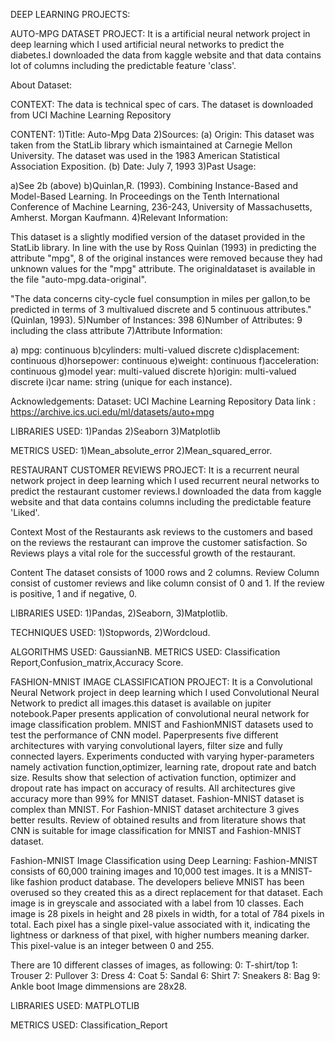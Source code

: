 DEEP LEARNING PROJECTS:

AUTO-MPG DATASET PROJECT:
It is a artificial neural network project in deep learning which I used artificial neural networks to predict the diabetes.I downloaded the data from kaggle website and that data contains lot of columns including the predictable feature 'class'.

About Dataset:

CONTEXT:
The data is technical spec of cars. The dataset is downloaded from UCI Machine Learning Repository

CONTENT:
1)Title: Auto-Mpg Data
2)Sources:
(a) Origin: This dataset was taken from the StatLib library which ismaintained at Carnegie Mellon University. The dataset was used in the 1983 American Statistical Association Exposition.
(b) Date: July 7, 1993
3)Past Usage:

a)See 2b (above)
b)Quinlan,R. (1993). Combining Instance-Based and Model-Based Learning.
In Proceedings on the Tenth International Conference of Machine
Learning, 236-243, University of Massachusetts, Amherst. Morgan
Kaufmann.
4)Relevant Information:

This dataset is a slightly modified version of the dataset provided in the StatLib library. In line with the use by Ross Quinlan (1993) in predicting the attribute "mpg", 8 of the original instances were removed
because they had unknown values for the "mpg" attribute. The originaldataset is available in the file "auto-mpg.data-original".

"The data concerns city-cycle fuel consumption in miles per gallon,to be predicted in terms of 3 multivalued discrete and 5 continuous attributes." (Quinlan, 1993).
5)Number of Instances: 398
6)Number of Attributes: 9 including the class attribute
7)Attribute Information:

a) mpg: continuous
b)cylinders: multi-valued discrete
c)displacement: continuous
d)horsepower: continuous
e)weight: continuous
f)acceleration: continuous
g)model year: multi-valued discrete
h)origin: multi-valued discrete
i)car name: string (unique for each instance).

Acknowledgements:
Dataset: UCI Machine Learning Repository
Data link : https://archive.ics.uci.edu/ml/datasets/auto+mpg

LIBRARIES USED:
1)Pandas
2)Seaborn
3)Matplotlib

METRICS USED:
1)Mean_absolute_error
2)Mean_squared_error.



RESTAURANT CUSTOMER REVIEWS PROJECT:
It is a recurrent neural network project in deep learning which I used recurrent neural networks to predict the restaurant customer reviews.I downloaded the data from kaggle website and that data contains columns including the predictable feature 'Liked'.

Context
Most of the Restaurants ask reviews to the customers and based on the reviews the restaurant can improve the customer satisfaction. So Reviews plays a vital role for the successful growth of the restaurant.

Content
The dataset consists of 1000 rows and 2 columns. Review Column consist of customer reviews and like column consist of 0 and 1. If the review is positive, 1 and if negative, 0.

LIBRARIES USED:
1)Pandas,
2)Seaborn,
3)Matplotlib.

TECHNIQUES USED:
1)Stopwords,
2)Wordcloud.

ALGORITHMS USED:
GaussianNB.
METRICS USED:
Classification Report,Confusion_matrix,Accuracy Score.



FASHION-MNIST IMAGE CLASSIFICATION PROJECT:
It is a Convolutional Neural Network project in deep learning which I used Convolutional Neural Network to predict all images.this dataset is available on jupiter notebook.Paper presents application of convolutional neural network for image classification problem. MNIST and FashionMNIST datasets used to test the performance of CNN model. Paperpresents five different architectures with varying convolutional layers, filter size and fully connected layers. Experiments conducted with varying hyper-parameters namely activation function,optimizer, learning rate, dropout rate and batch size. Results show that selection of activation function, optimizer and dropout rate has impact on accuracy of results. All architectures give accuracy more than 99% for MNIST dataset. Fashion-MNIST dataset is complex than MNIST. For Fashion-MNIST dataset architecture 3 gives better results. Review of obtained results and from literature shows that CNN is suitable for image classification for MNIST and Fashion-MNIST dataset.

Fashion-MNIST Image Classification using Deep Learning:
Fashion-MNIST consists of 60,000 training images and 10,000 test images. It is a MNIST-like fashion product database. The developers believe MNIST has been overused so they created this as a direct replacement for that dataset. Each image is in greyscale and associated with a label from 10 classes.
Each image is 28 pixels in height and 28 pixels in width, for a total of 784 pixels in total.
Each pixel has a single pixel-value associated with it, indicating the lightness or darkness of that pixel, with higher numbers meaning darker. This pixel-value is an integer between 0 and 255.


There are 10 different classes of images, as following:
0: T-shirt/top
1: Trouser
2: Pullover
3: Dress
4: Coat
5: Sandal
6: Shirt
7: Sneakers
8: Bag
9: Ankle boot
Image dimmensions are 28x28.

LIBRARIES USED:
MATPLOTLIB

METRICS USED:
Classification_Report







